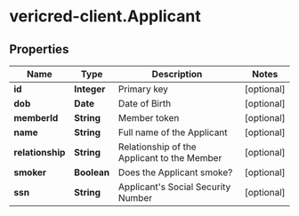 # vericred-client.Applicant

## Properties
Name | Type | Description | Notes
------------ | ------------- | ------------- | -------------
**id** | **Integer** | Primary key | [optional] 
**dob** | **Date** | Date of Birth | [optional] 
**memberId** | **String** | Member token | [optional] 
**name** | **String** | Full name of the Applicant | [optional] 
**relationship** | **String** | Relationship of the Applicant to the Member | [optional] 
**smoker** | **Boolean** | Does the Applicant smoke? | [optional] 
**ssn** | **String** | Applicant&#39;s Social Security Number | [optional] 


